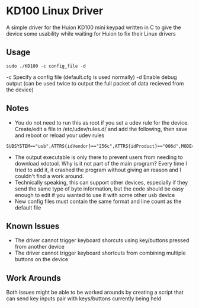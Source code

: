 # KD100 Linux Driver
A simple driver for the Huion KD100 mini keypad written in C to give the device some usability while waiting for Huion to fix their Linux drivers

Usage
-----
```
sudo ./KD100 -c config_file -d
```
-c  Specify a config file (default.cfg is used normally)
-d  Enable debug output (can be used twice to output the full packet of data recieved from the device)

Notes
-----
- You do not need to run this as root if you set a udev rule for the device. Create/edit a file in /etc/udev/rules.d/ and add the following, then save and reboot or reload your udev rules
```
SUBSYSTEM=="usb",ATTRS{idVendor}=="256c",ATTRS{idProduct}=="006d",MODE="0666",GROUP="plugdev"
```
- The output executable is only there to prevent users from needing to download xdotool. Why is it not part of the main program? Every time I tried to add it, it crashed the program without giving an reason and I couldn't find a work around. 
- Technically speaking, this can support other devices, especially if they send the same type of byte information, but the code should be easy enough to edit if you wanted to use it with some other usb device
- New config files must contain the same format and line count as the default file

Known Issues
------------
- The driver cannot trigger keyboard shorcuts using key/buttons pressed from another device
- The driver cannot trigger keyboard shortcuts from combining multiple buttons on the device

Work Arounds
------------
Both issues might be able to be worked arounds by creating a script that can send key inputs pair with keys/buttons currently being held
